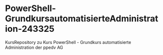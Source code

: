 # PowerShell-GrundkursautomatisierteAdministration-243325
KursRepository zu Kurs PowerShell - Grundkurs automatisierte Administration der ppedv AG
